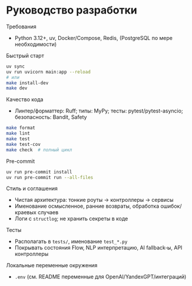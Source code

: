 # Руководство разработки

Требования
- Python 3.12+, uv, Docker/Compose, Redis, (PostgreSQL по мере необходимости)

Быстрый старт
```bash
uv sync
uv run uvicorn main:app --reload
# или
make install-dev
make dev
```

Качество кода
- Линтер/форматтер: Ruff; типы: MyPy; тесты: pytest/pytest-asyncio; безопасность: Bandit, Safety
```bash
make format
make lint
make test
make test-cov
make check  # полный цикл
```

Pre-commit
```bash
uv run pre-commit install
uv run pre-commit run --all-files
```

Стиль и соглашения
- Чистая архитектура: тонкие роуты → контроллеры → сервисы
- Именование осмысленное, ранние возвраты, обработка ошибок/краевых случаев
- Логи с `structlog`; не хранить секреты в коде

Тесты
- Располагать в `tests/`, именование `test_*.py`
- Покрывать состояния Flow, NLP интерпретацию, AI fallback‑ы, API контроллеры

Локальные переменные окружения
- `.env` (см. README переменные для OpenAI/YandexGPT/интеграций)
